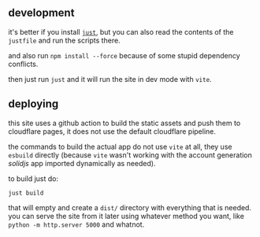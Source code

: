## development

it's better if you install [`just`](https://just.systems/), but you can also read the contents of the `justfile` and run the scripts there.

and also run `npm install --force` because of some stupid dependency conflicts.

then just run `just` and it will run the site in dev mode with `vite`.

## deploying

this site uses a github action to build the static assets and push them to cloudflare pages, it does not use the default cloudflare pipeline.

the commands to build the actual app do not use `vite` at all, they use `esbuild` directly (because `vite` wasn't working with the account generation _solidjs_ app imported dynamically as needed).

to build just do:

```
just build
```

that will empty and create a `dist/` directory with everything that is needed. you can serve the site from it later using whatever method you want, like `python -m http.server 5000` and whatnot.
